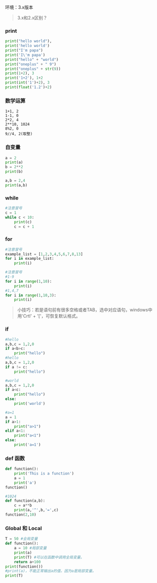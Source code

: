 环境：3.x版本  
> 3.x和2.x区别？
### print

```python
print("hello world"),
print('hello world')
print("I'm papa")
print('I\'m papa')
print("hello" + "world")
print("oneplus" + " 9")
print("oneplus" + str(9))
print(1+2), 3
print('1+2'), 1+2
print(int('1')+2), 3
print(float('1.2')+2)
```


### 数学运算
```shell
1+1, 2
1-1, 0
2*2, 4
2**10, 1024
8%2, 0 
9//4, 2(取整)
```

### 自变量
```python
a = 2
print(a)
b = 2**2
print(b)
```
```python
a,b = 2,4
print(a,b)
```

### while
```python
#注意冒号
c = 1
while c < 10:
    print(c)
    c = c + 1
```

### for
```python
#注意冒号
example_list = [1,2,3,4,5,6,7,8,13]
for i in example_list:
    print(i)
```

```python
#注意冒号
#1-9
for i in range(1,10):
    print(i)
#1,4,7
for i in range(1,10,3):
    print(i)
```
> 小技巧：若是语句前有很多空格或者TAB，选中对应语句，windows中用'Crtl' + '['，可恢复默认格式。  


### if
```python
#hello
a,b,c = 1,2,0
if a<b>c:
    print("hello")
#hello
a,b,c = 1,2,0
if a != c:
    print("hello")
```

```python
#world
a,b,c = 1,2,0
if a<c:
    print("hello")
else:
    print('world')
```

```python
#a=1
a = 1
if a>1:
    print("a>1")
elif a<1:
    print("a<1")
else:
    print('a=1')
```

### def 函数
```python
def function():
    print('This is a function')
    a = 1
    print('a')
function()
```
```python
#1024
def function(a,b):
    c = a**b
    print(a,'^',b,'=',c)
function(2,10)
```

### Global 和 Local

```python
T = 50 #全局变量
def function():
    a = 10 #局部变量
    print(a)
    print(T) #可以在函数中调用全局变量。
    return a+100
print(function())
#print(a)，不能正常输出a的值，因为a是局部变量。
print(T)
```